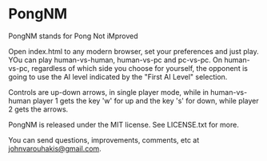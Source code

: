 PongNM
======

PongNM stands for Pong Not iMproved


Open index.html to any modern browser, set your preferences and just play.
YOu can play human-vs-human, human-vs-pc and pc-vs-pc. On human-vs-pc, 
regardless of which side you choose for yourself, the opponent is going
to use the AI level indicated by the "First AI Level" selection.

Controls are up-down arrows, in single player mode, while in human-vs-human
player 1 gets the key 'w' for up and the key 's' for down, while player 2
gets the arrows.

PongNM is released under the MIT license. See LICENSE.txt for more.


You can send questions, improvements, comments, etc at johnvarouhakis@gmail.com.


